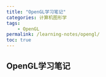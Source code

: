 ```yaml
---
title: "OpenGL学习笔记"
categories: 计算机图形学
tags:
    - OpenGL
permalink: /learning-notes/opengl/
toc: true
---
```


## OpenGL学习笔记




